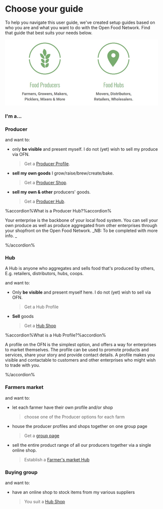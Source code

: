 # Choose your guide

To help you navigate this user guide, we've created setup guides based on who you are and what you want to do with the Open Food Network. Find that guide that best suits your needs below.

![](/assets/foodproducersandhubs.jpg)

### I'm a...


### Producer

and want to:

* only **be visible** and present myself. I do not \(yet\) wish to sell my produce via OFN.

  > Get a [Producer Profile](/getting-started.md).

* **sell my own goods** I grow/raise/brew/create/bake.

  > Get a [Producer Shop](/producer-set-up-guide.md).

* **sell my own & other** producers' goods.

  > Get a [Producer Hub](/hubs-set-up-guide.md).

%accordion%What is a Producer Hub?%accordion%

Your enterprise is the backbone of your local food system. You can sell your own produce as well as produce aggregated from other enterprises through your shopfront on the Open Food Network. _NB: To be completed with more info. _

%/accordion%

### Hub
A Hub is anyone who aggregates and sells food that's produced by others, E.g. retailers, distributors, hubs, coops.

and want to:

* Only **be visible** and present myself here. I do not \(yet\) wish to sell via OFN. 
  > Get a Hub Profile
* **Sell** goods 
  > Get a [Hub Shop](/hubs-set-up-guide.md)

%accordion%What is a Hub Profile?%accordion%

A profile on the OFN is the simplest option, and offers a way for enterprises to market themselves. The profile can be used to promote products and services, share your story and provide contact details. A profile makes you visible and contactable to customers and other enterprises who might wish to trade with you.

%/accordion%

### Farmers market

and want to:

* let each farmer have their own profile and/or shop

  > choose one of the Producer options for each farm

* house the producer profiles and shops together on one group page

  > Get a [group page](/farmers-market.md)

* sell the entire product range of all our producers together via a single online shop.

  > Establish a [Farmer's market Hub](/farmers-market.md)

### Buying group

and want to:

* have an online shop to stock items from my various suppliers
  > You suit a [Hub Shop](/buying-group.md)



